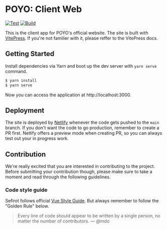 # POYO: Client Web

[![Test](https://github.com/poyo-fc/poyo-client-web/actions/workflows/test.yml/badge.svg)](https://github.com/poyo-fc/poyo-client-web/actions/workflows/test.yml)
[![Build](https://github.com/poyo-fc/poyo-client-web/actions/workflows/build.yml/badge.svg)](https://github.com/poyo-fc/poyo-client-web/actions/workflows/build.yml)

This is the client app for POYO's official website. The site is built with [VitePress](https://vitepress.vuejs.org/). If you're not familier with it, please reffer to the VitePress docs.

## Getting Started

Install dependencies via Yarn and boot up the dev server with `yarn serve` command.

```bash
$ yarn install
$ yarn serve
```

Now you can access the application at http://localhost:3000.

## Deployment

The site is deployed by [Netlify](https://www.netlify.com/) whenever the code gets pushed to the `main` branch. If you don't want the code to go production, remember to create a PR first. Netlify offers a preview mode when creating PR, so you can always test out your in progress work.

## Contribution

We're really excited that you are interested in contributing to the project. Before submitting your contribution though, please make sure to take a moment and read through the following guidelines.

### Code style guide

Sefirot follows official [Vue Style Guide](https://v3.vuejs.org/style-guide/). But always remember to follow the "Golden Rule" below.

> Every line of code should appear to be written by a single person, no matter the number of contributors.
> &mdash; <cite>@mdo</cite>
